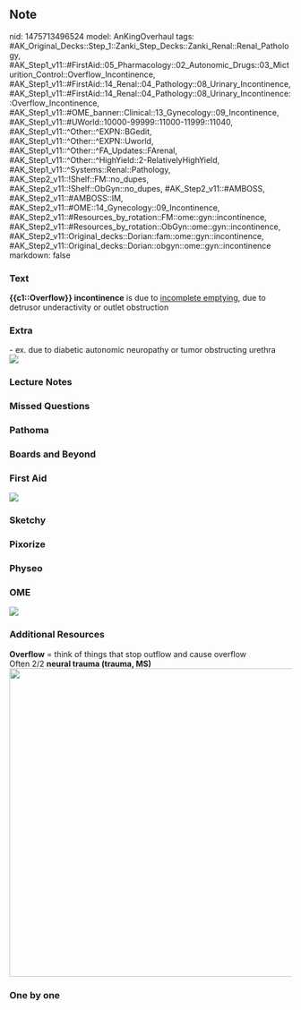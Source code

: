 ## Note
nid: 1475713496524
model: AnKingOverhaul
tags: #AK_Original_Decks::Step_1::Zanki_Step_Decks::Zanki_Renal::Renal_Pathology, #AK_Step1_v11::#FirstAid::05_Pharmacology::02_Autonomic_Drugs::03_Micturition_Control::Overflow_Incontinence, #AK_Step1_v11::#FirstAid::14_Renal::04_Pathology::08_Urinary_Incontinence, #AK_Step1_v11::#FirstAid::14_Renal::04_Pathology::08_Urinary_Incontinence::Overflow_Incontinence, #AK_Step1_v11::#OME_banner::Clinical::13_Gynecology::09_Incontinence, #AK_Step1_v11::#UWorld::10000-99999::11000-11999::11040, #AK_Step1_v11::^Other::^EXPN::BGedit, #AK_Step1_v11::^Other::^EXPN::Uworld, #AK_Step1_v11::^Other::^FA_Updates::FArenal, #AK_Step1_v11::^Other::^HighYield::2-RelativelyHighYield, #AK_Step1_v11::^Systems::Renal::Pathology, #AK_Step2_v11::!Shelf::FM::no_dupes, #AK_Step2_v11::!Shelf::ObGyn::no_dupes, #AK_Step2_v11::#AMBOSS, #AK_Step2_v11::#AMBOSS::IM, #AK_Step2_v11::#OME::14_Gynecology::09_Incontinence, #AK_Step2_v11::#Resources_by_rotation::FM::ome::gyn::incontinence, #AK_Step2_v11::#Resources_by_rotation::ObGyn::ome::gyn::incontinence, #AK_Step2_v11::Original_decks::Dorian::fam::ome::gyn::incontinence, #AK_Step2_v11::Original_decks::Dorian::obgyn::ome::gyn::incontinence
markdown: false

### Text
<div>
  <b>{{c1::Overflow}} incontinence</b> is due to <u>incomplete
  emptying</u>, due to detrusor underactivity or outlet obstruction
</div>

### Extra
<div>
  - ex. due to diabetic autonomic neuropathy or tumor obstructing
  urethra
</div>
<div><img src=
"Urinary%20incontinence%20differential_1606536512076.png"></div>

### Lecture Notes


### Missed Questions


### Pathoma


### Boards and Beyond


### First Aid
<img src="tmp0Dowpw.png">

### Sketchy


### Pixorize


### Physeo


### OME
<div class="ome-widget">
  <a href=
  "https://onlinemeded.org/spa/gynecology/urinary-incontinence/acquire?ref=anki">
  <img src="_OME_AnkiFlashcards_Lesson_1.png"></a>
</div>

### Additional Resources
<div>
  <div>
    <div>
      <b>Overflow</b> = think of things that stop outflow and cause
      overflow
    </div>
  </div>
  <div>
    Often 2/2 <b>neural trauma (trauma, MS)</b>
  </div>
</div>
<div><img class="resizer" src="paste-3091538934497283.jpg" style=
"width: 551px;"></div>

### One by one

